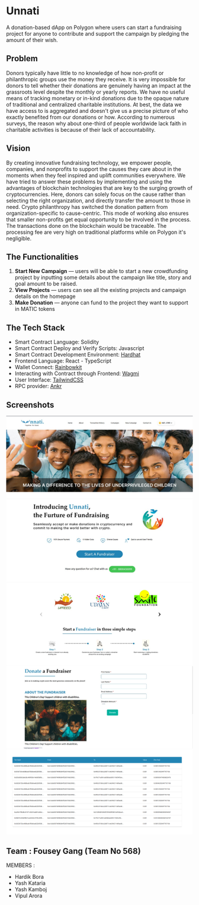 # Unnati

A donation-based  dApp on Polygon where users can start a fundraising project for anyone to contribute and support the campaign by pledging the amount of their wish. 

## Problem
Donors typically have little to no knowledge of how non-profit or philanthropic groups use the money they receive. It is very impossible for donors to tell whether their donations are genuinely having an impact at the grassroots level despite the monthly or yearly reports. We have no useful means of tracking monetary or in-kind donations due to the opaque nature of traditional and centralized charitable institutions. At best, the data we have access to is aggregated and doesn't give us a precise picture of who exactly benefited from our donations or how. According to numerous surveys, the reason why about one-third of people worldwide lack faith in charitable activities is because of their lack of accountability.


## Vision
By creating innovative fundraising technology, we empower people, companies, and nonprofits to support the causes they care about in the moments when they feel inspired and uplift communities everywhere.
We have tried to answer these problems by implementing and using the advantages of blockchain technologies that are key to the surging growth of cryptocurrencies. Here, donors can solely focus on the cause rather than selecting the right organization, and directly transfer the amount to those in need. Crypto philanthropy has switched the donation pattern from organization-specific to cause-centric. This mode of working also ensures that smaller non-profits get equal opportunity to be involved in the process. The transactions done on the blockchain would be traceable. The processing fee are very high on traditional platforms while on Polygon it's negligible.

## The Functionalities

1. **Start New Campaign**  — users will be able to start a new crowdfunding project by inputting some details about the campaign like title, story and goal amount to be raised.
2. **View Projects** — users can see all the existing projects and campaign details on the homepage 
3. **Make Donation** — anyone can fund to the project they want to support in MATIC tokens


## The Tech Stack

- Smart Contract Language: Solidity
- Smart Contract Deploy and Verify Scripts: Javascript
- Smart Contract Development Environment: [Hardhat](https://hardhat.org/)
- Frontend Language: React - TypeScript
- Wallet Connect: [Rainbowkit](https://www.rainbowkit.com/)
- Interacting with Contract through Frontend: [Wagmi](https://wagmi.sh/)
- User Interface: [TailwindCSS](https://tailwindcss.com/)
- RPC provider: [Ankr](https://www.ankr.com/protocol/)

## Screenshots 
<img src="./Screenshot2.jpeg" />
<img src="./Screenshot1.jpeg" />
<img src="./Screenshot3.jpeg" />
<img src="./Screenshot4.jpeg" />
<img src="./Screenshot5.png" />

## Team : Fousey Gang (Team No 568)
MEMBERS :
- Hardik Bora
- Yash Kataria
- Yash Kamboj
- Vipul Arora
